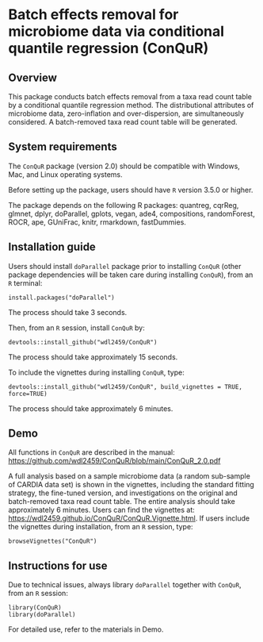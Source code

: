 # Batch effects removal for microbiome data via conditional quantile regression (ConQuR)


## Overview

This package conducts batch effects removal from a taxa read count table by a conditional quantile regression method. The distributional attributes of microbiome data, zero-inflation and over-dispersion, are simultaneously considered. A batch-removed taxa read count table will be generated. 


## System requirements

The `ConQuR` package (version 2.0) should be compatible with Windows, Mac, and Linux operating systems.

Before setting up the package, users should have `R` version 3.5.0 or higher. 

The package depends on the following R packages: quantreg, cqrReg, glmnet, dplyr, doParallel, gplots, vegan, ade4, compositions, randomForest, ROCR, ape, GUniFrac, knitr, rmarkdown, fastDummies.  


## Installation guide

Users should install `doParallel` package prior to installing `ConQuR` (other package dependencies will be taken care during installing `ConQuR`), from an `R` terminal:
```
install.packages("doParallel")
```
The process should take 3 seconds. 


Then, from an `R` session, install `ConQuR` by:
```
devtools::install_github("wdl2459/ConQuR")
```
The process should take approximately 15 seconds. 


To include the vignettes during installing `ConQuR`, type:
```
devtools::install_github("wdl2459/ConQuR", build_vignettes = TRUE, force=TRUE)
```
The process should take approximately 6 minutes. 


## Demo 

All functions in `ConQuR` are described in the manual: https://github.com/wdl2459/ConQuR/blob/main/ConQuR_2.0.pdf

A full analysis based on a sample microbiome data (a random sub-sample of CARDIA data set) is shown in the vignettes, including the standard fitting strategy, the fine-tuned version, and investigations on the original and batch-removed taxa read count table. The entire analysis should take approximately 6 minutes. Users can find the vignettes at: https://wdl2459.github.io/ConQuR/ConQuR.Vignette.html.
If users include the vignettes during installation, from an `R` session, type:
```
browseVignettes("ConQuR")
```


## Instructions for use

Due to technical issues, always library `doParallel` together with `ConQuR`, from an `R` session:
```
library(ConQuR)
library(doParallel) 
```

For detailed use, refer to the materials in Demo. 
